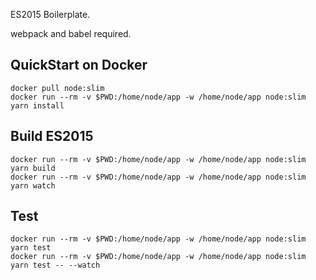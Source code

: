 ES2015 Boilerplate.

webpack and babel required.

## QuickStart on Docker
```
docker pull node:slim
docker run --rm -v $PWD:/home/node/app -w /home/node/app node:slim yarn install
```

## Build ES2015
```
docker run --rm -v $PWD:/home/node/app -w /home/node/app node:slim yarn build
docker run --rm -v $PWD:/home/node/app -w /home/node/app node:slim yarn watch
```


## Test
```
docker run --rm -v $PWD:/home/node/app -w /home/node/app node:slim yarn test
docker run --rm -v $PWD:/home/node/app -w /home/node/app node:slim yarn test -- --watch
```
